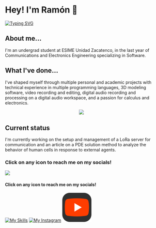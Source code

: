 # Hey! I'm Ramón 👋

[![Typing SVG](https://readme-typing-svg.demolab.com?font=Cairo+Play&duration=1500&color=FFFFFF&background=191919&center=true&vCenter=true&multiline=true&repeat=false&random=false&width=1100&height=80&lines=Ram%C3%B3n+E.+Hern%C3%A1ndez+Hdez.;IPN+ESIME+Student+%F0%9F%93%93+%7C+CIC+Researcher%F0%9F%96%A5%EF%B8%8F)](https://git.io/typing-svg)

## About me...
I'm an undergrad student at ESIME Unidad Zacatenco, in the last year of Communications and Electronics Engineering specializing in Software.

## What I've done...
I've shaped myself through multiple personal and academic projects with technical experience in multiple programming languages, 3D modeling software, video recording and editing, digital audio recording and processing on a digital audio workspace, and a passion for calculus and electronics.

<p align="center">
  <img src="https://skillicons.dev/icons?i=ableton,arduino,matlab" />
</p>

## Current status
I'm currently working on the setup and management of a LoRa server for communication and an article on a PDE solution method to analyze the behavior of human cells in response to external agents.

<p align="center">
  <h3>Click on any icon to reach me on my socials!</h3>
  <a href="https://www.linkedin.com/in/ramonevehdez/">
    <img src="https://skillicons.dev/icons?i=linkedin" />
  </a>
</p>

#### Click on any icon to reach me on my socials!
[![My Skills](https://skillicons.dev/icons?i=linkedin)](https://www.linkedin.com/in/ramonevehdez/) [![My Instagram](https://skillicons.dev/icons?i=instagram)](https://www.instagram.com/ramon_eve/) [![My channel](./icons/yT.svg)](https://www.youtube.com/@RamstricHdez)



